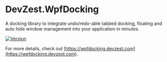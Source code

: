 # DevZest.WpfDocking

A docking library to integrate undo/redo-able tabbed docking, floating and auto hide window management into your application in minutes.

[![Version](https://img.shields.io/nuget/v/DevZest.WpfDocking.svg)](https://www.nuget.org/packages/DevZest.WpfDocking)

For more details, check out [https://wpfdocking.devzest.com](https://wpfdocking.devzest.com).
